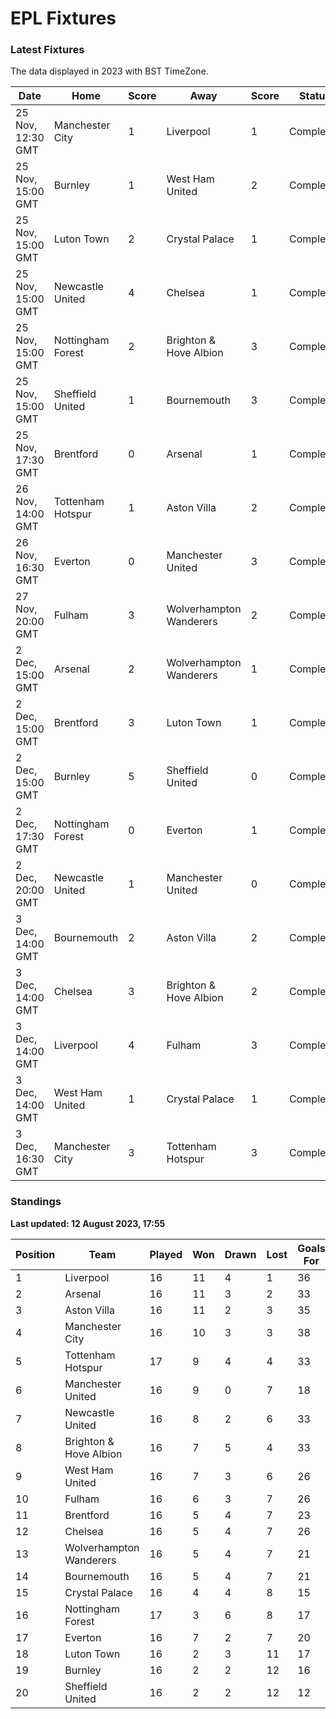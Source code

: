 # EPL Fixtures

### Latest Fixtures

The data displayed in 2023 with BST TimeZone.

<!-- START_TABLE -->
| Date | Home | Score | Away | Score | Status |
|-------------|--------|--------------|--------|--------------|--------|
| 25 Nov, 12:30 GMT | Manchester City | 1 | Liverpool | 1 | Completed |
| 25 Nov, 15:00 GMT | Burnley | 1 | West Ham United | 2 | Completed |
| 25 Nov, 15:00 GMT | Luton Town | 2 | Crystal Palace | 1 | Completed |
| 25 Nov, 15:00 GMT | Newcastle United | 4 | Chelsea | 1 | Completed |
| 25 Nov, 15:00 GMT | Nottingham Forest | 2 | Brighton & Hove Albion | 3 | Completed |
| 25 Nov, 15:00 GMT | Sheffield United | 1 | Bournemouth | 3 | Completed |
| 25 Nov, 17:30 GMT | Brentford | 0 | Arsenal | 1 | Completed |
| 26 Nov, 14:00 GMT | Tottenham Hotspur | 1 | Aston Villa | 2 | Completed |
| 26 Nov, 16:30 GMT | Everton | 0 | Manchester United | 3 | Completed |
| 27 Nov, 20:00 GMT | Fulham | 3 | Wolverhampton Wanderers | 2 | Completed |
| 2 Dec, 15:00 GMT | Arsenal | 2 | Wolverhampton Wanderers | 1 | Completed |
| 2 Dec, 15:00 GMT | Brentford | 3 | Luton Town | 1 | Completed |
| 2 Dec, 15:00 GMT | Burnley | 5 | Sheffield United | 0 | Completed |
| 2 Dec, 17:30 GMT | Nottingham Forest | 0 | Everton | 1 | Completed |
| 2 Dec, 20:00 GMT | Newcastle United | 1 | Manchester United | 0 | Completed |
| 3 Dec, 14:00 GMT | Bournemouth | 2 | Aston Villa | 2 | Completed |
| 3 Dec, 14:00 GMT | Chelsea | 3 | Brighton & Hove Albion | 2 | Completed |
| 3 Dec, 14:00 GMT | Liverpool | 4 | Fulham | 3 | Completed |
| 3 Dec, 14:00 GMT | West Ham United | 1 | Crystal Palace | 1 | Completed |
| 3 Dec, 16:30 GMT | Manchester City | 3 | Tottenham Hotspur | 3 | Completed |
<!-- END_TABLE -->

### Standings

**Last updated: 12 August 2023, 17:55**

<!-- START_STANDINGS -->
| Position | Team | Played | Won | Drawn | Lost | Goals For | Goals Against | Goal Difference | Points |
|----------|------|--------|-----|-------|------|-----------|---------------|-----------------|--------|
| 1 | Liverpool | 16 | 11 | 4 | 1 | 36 | 15 | 21 | 37 |
| 2 | Arsenal | 16 | 11 | 3 | 2 | 33 | 15 | 18 | 36 |
| 3 | Aston Villa | 16 | 11 | 2 | 3 | 35 | 20 | 15 | 35 |
| 4 | Manchester City | 16 | 10 | 3 | 3 | 38 | 18 | 20 | 33 |
| 5 | Tottenham Hotspur | 17 | 9 | 4 | 4 | 33 | 23 | 10 | 31 |
| 6 | Manchester United | 16 | 9 | 0 | 7 | 18 | 21 | -3 | 27 |
| 7 | Newcastle United | 16 | 8 | 2 | 6 | 33 | 21 | 12 | 26 |
| 8 | Brighton & Hove Albion | 16 | 7 | 5 | 4 | 33 | 28 | 5 | 26 |
| 9 | West Ham United | 16 | 7 | 3 | 6 | 26 | 30 | -4 | 24 |
| 10 | Fulham | 16 | 6 | 3 | 7 | 26 | 26 | 0 | 21 |
| 11 | Brentford | 16 | 5 | 4 | 7 | 23 | 22 | 1 | 19 |
| 12 | Chelsea | 16 | 5 | 4 | 7 | 26 | 26 | 0 | 19 |
| 13 | Wolverhampton Wanderers | 16 | 5 | 4 | 7 | 21 | 26 | -5 | 19 |
| 14 | Bournemouth | 16 | 5 | 4 | 7 | 21 | 30 | -9 | 19 |
| 15 | Crystal Palace | 16 | 4 | 4 | 8 | 15 | 23 | -8 | 16 |
| 16 | Nottingham Forest | 17 | 3 | 6 | 8 | 17 | 28 | -11 | 15 |
| 17 | Everton | 16 | 7 | 2 | 7 | 20 | 20 | 0 | 13 |
| 18 | Luton Town | 16 | 2 | 3 | 11 | 17 | 32 | -15 | 9 |
| 19 | Burnley | 16 | 2 | 2 | 12 | 16 | 34 | -18 | 8 |
| 20 | Sheffield United | 16 | 2 | 2 | 12 | 12 | 41 | -29 | 8 |
<!-- END_STANDINGS -->
